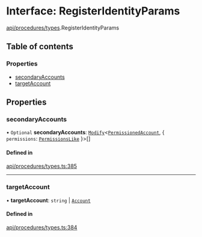 # Interface: RegisterIdentityParams

[api/procedures/types](../wiki/api.procedures.types).RegisterIdentityParams

## Table of contents

### Properties

- [secondaryAccounts](../wiki/api.procedures.types.RegisterIdentityParams#secondaryaccounts)
- [targetAccount](../wiki/api.procedures.types.RegisterIdentityParams#targetaccount)

## Properties

### secondaryAccounts

• `Optional` **secondaryAccounts**: [`Modify`](../wiki/types.utils#modify)<[`PermissionedAccount`](../wiki/types.PermissionedAccount), { `permissions`: [`PermissionsLike`](../wiki/types#permissionslike)  }\>[]

#### Defined in

[api/procedures/types.ts:385](https://github.com/PolymeshAssociation/polymesh-sdk/blob/46129005/src/api/procedures/types.ts#L385)

___

### targetAccount

• **targetAccount**: `string` \| [`Account`](../wiki/api.entities.Account.Account)

#### Defined in

[api/procedures/types.ts:384](https://github.com/PolymeshAssociation/polymesh-sdk/blob/46129005/src/api/procedures/types.ts#L384)
